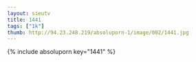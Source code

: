 ```yaml
--- 
layout: sieutv
title: 1441
tags: ["1k"]
thumb: http://94.23.248.219/absoluporn-1/image/002/1441.jpg
---
```

{% include absoluporn key="1441" %} 
